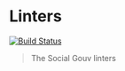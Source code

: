 # Linters
[![Build Status](https://travis-ci.com/SocialGouv/linters.svg?branch=master)](https://travis-ci.com/SocialGouv/linters)

> The Social Gouv linters
